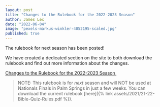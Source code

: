 ```yaml
---
layout: post
title: "Changes to the Rulebook for the 2022-2023 Season"
author: James Lex
date: "2022-06-04"
image: "pexels-markus-winkler-4052195-scaled.jpg"
published: true
---
```


The rulebook for next season has been posted!

We have created a dedicated section on the site to both download the rulebook and find out more information about the changes.

<a href="{% link _pages/changes-to-the-rulebook-for-the-2022-2023-season.md %}" class="button is-primary">Changes to the Rulebook for the 2022-2023 Season&nbsp;<i
    class="far fa-arrow-alt-circle-right"></i></a>

>NOTE: This rulebook is for _next_ season and will NOT be used at Nationals Finals in Palm Springs in just a few weeks. You can download the current rulebook [here]({% link assets/2021/21-22-Bible-Quiz-Rules.pdf %}).
